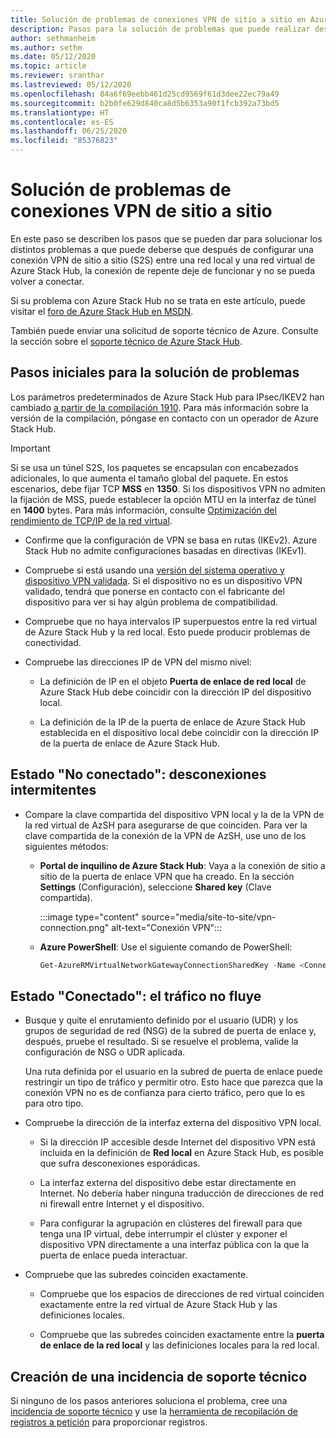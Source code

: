 ```yaml
---
title: Solución de problemas de conexiones VPN de sitio a sitio en Azure Stack Hub
description: Pasos para la solución de problemas que puede realizar después de configurar una conexión VPN de sitio a sitio entre una red local y una red virtual de Azure Stack Hub.
author: sethmanheim
ms.author: sethm
ms.date: 05/12/2020
ms.topic: article
ms.reviewer: sranthar
ms.lastreviewed: 05/12/2020
ms.openlocfilehash: 84a6f69eebb461d25cd9569f61d3dee22ec79a49
ms.sourcegitcommit: b2b0fe629d840ca8d5b6353a90f1fcb392a73bd5
ms.translationtype: HT
ms.contentlocale: es-ES
ms.lasthandoff: 06/25/2020
ms.locfileid: "85376823"
---
```

# <a name="troubleshoot-site-to-site-vpn-connections"></a>Solución de problemas de conexiones VPN de sitio a sitio

En este paso se describen los pasos que se pueden dar para solucionar los distintos problemas a que puede deberse que después de configurar una conexión VPN de sitio a sitio (S2S) entre una red local y una red virtual de Azure Stack Hub, la conexión de repente deje de funcionar y no se pueda volver a conectar.

Si su problema con Azure Stack Hub no se trata en este artículo, puede visitar el [foro de Azure Stack Hub en MSDN](https://social.msdn.microsoft.com/Forums/azure/home?forum=azurestack).

También puede enviar una solicitud de soporte técnico de Azure. Consulte la sección sobre el [soporte técnico de Azure Stack Hub](../operator/azure-stack-manage-basics.md#where-to-get-support).

## <a name="initial-troubleshooting-steps"></a>Pasos iniciales para la solución de problemas

Los parámetros predeterminados de Azure Stack Hub para IPsec/IKEV2 han cambiado [a partir de la compilación 1910](../user/azure-stack-vpn-gateway-settings.md#ike-phase-1-main-mode-parameters). Para más información sobre la versión de la compilación, póngase en contacto con un operador de Azure Stack Hub.

> [!IMPORTANT]
> Si se usa un túnel S2S, los paquetes se encapsulan con encabezados adicionales, lo que aumenta el tamaño global del paquete. En estos escenarios, debe fijar TCP **MSS** en **1350**. Si los dispositivos VPN no admiten la fijación de MSS, puede establecer la opción MTU en la interfaz de túnel en **1400** bytes. Para más información, consulte [Optimización del rendimiento de TCP/IP de la red virtual](/azure/virtual-network/virtual-network-tcpip-performance-tuning).

- Confirme que la configuración de VPN se basa en rutas (IKEv2). Azure Stack Hub no admite configuraciones basadas en directivas (IKEv1).

- Compruebe si está usando una [versión del sistema operativo y dispositivo VPN validada](/azure/vpn-gateway/vpn-gateway-about-vpn-devices#devicetable). Si el dispositivo no es un dispositivo VPN validado, tendrá que ponerse en contacto con el fabricante del dispositivo para ver si hay algún problema de compatibilidad.

- Compruebe que no haya intervalos IP superpuestos entre la red virtual de Azure Stack Hub y la red local. Esto puede producir problemas de conectividad. 

- Compruebe las direcciones IP de VPN del mismo nivel:

  - La definición de IP en el objeto **Puerta de enlace de red local** de Azure Stack Hub debe coincidir con la dirección IP del dispositivo local.

  - La definición de la IP de la puerta de enlace de Azure Stack Hub establecida en el dispositivo local debe coincidir con la dirección IP de la puerta de enlace de Azure Stack Hub.

## <a name="status-not-connected---intermittent-disconnects"></a>Estado "No conectado": desconexiones intermitentes

- Compare la clave compartida del dispositivo VPN local y la de la VPN de la red virtual de AzSH para asegurarse de que coinciden. Para ver la clave compartida de la conexión de la VPN de AzSH, use uno de los siguientes métodos:

  - **Portal de inquilino de Azure Stack Hub**: Vaya a la conexión de sitio a sitio de la puerta de enlace VPN que ha creado. En la sección **Settings** (Configuración), seleccione **Shared key** (Clave compartida).

      :::image type="content" source="media/site-to-site/vpn-connection.png" alt-text="Conexión VPN":::

  - **Azure PowerShell**: Use el siguiente comando de PowerShell:

      ```powershell
      Get-AzureRMVirtualNetworkGatewayConnectionSharedKey -Name <Connection name> -ResourceGroupName <Resource group>
      ```

## <a name="status-connected--traffic-not-flowing"></a>Estado "Conectado": el tráfico no fluye

- Busque y quite el enrutamiento definido por el usuario (UDR) y los grupos de seguridad de red (NSG) de la subred de puerta de enlace y, después, pruebe el resultado. Si se resuelve el problema, valide la configuración de NSG o UDR aplicada.

   Una ruta definida por el usuario en la subred de puerta de enlace puede restringir un tipo de tráfico y permitir otro. Esto hace que parezca que la conexión VPN no es de confianza para cierto tráfico, pero que lo es para otro tipo.

- Compruebe la dirección de la interfaz externa del dispositivo VPN local. 

  - Si la dirección IP accesible desde Internet del dispositivo VPN está incluida en la definición de **Red local** en Azure Stack Hub, es posible que sufra desconexiones esporádicas.

  - La interfaz externa del dispositivo debe estar directamente en Internet. No debería haber ninguna traducción de direcciones de red ni firewall entre Internet y el dispositivo.

  - Para configurar la agrupación en clústeres del firewall para que tenga una IP virtual, debe interrumpir el clúster y exponer el dispositivo VPN directamente a una interfaz pública con la que la puerta de enlace pueda interactuar.

- Compruebe que las subredes coinciden exactamente.

  - Compruebe que los espacios de direcciones de red virtual coinciden exactamente entre la red virtual de Azure Stack Hub y las definiciones locales.

  - Compruebe que las subredes coinciden exactamente entre la **puerta de enlace de la red local** y las definiciones locales para la red local.

## <a name="create-a-support-ticket"></a>Creación de una incidencia de soporte técnico

Si ninguno de los pasos anteriores soluciona el problema, cree una [incidencia de soporte técnico](../operator/azure-stack-manage-basics.md#where-to-get-support) y use la [herramienta de recopilación de registros a petición](../operator/azure-stack-diagnostic-log-collection-overview.md) para proporcionar registros.
